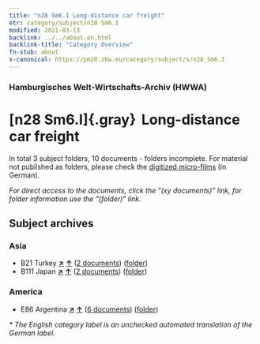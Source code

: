 ```yaml
---
title: "n28 Sm6.I Long-distance car freight"
etr: category/subject/n28 Sm6.I
modified: 2021-03-13
backlink: ../../about.en.html
backlink-title: "Category Overview"
fn-stub: about
x-canonical: https://pm20.zbw.eu/category/subject/s/n28_Sm6.I
---
```


### Hamburgisches Welt-Wirtschafts-Archiv (HWWA)
# [n28 Sm6.I]{.gray}&#8201; Long-distance car freight&#160; 





In total 3 subject folders, 10 documents - folders incomplete.
For material not published as folders, please check the [digitized micro-films](/film/h1_sh.de.html) (in German).

_For direct access to the documents, click the "(xy documents)" link, for folder information use the "(folder)" link._

## Subject archives



### Asia

- B21 Turkey [**&nearr;**](../../../geo/i/141111/about.en.html "Turkey (all folders)") [**&uarr;**](../../../geo/about.en.html#B21 "Country category system") (<a href="https://pm20.zbw.eu/dfgview/sh/141111,197872" title="about: Turkey : Long-distance car freight" target="_blank">2 documents</a>) ([folder](../../../../folder/sh/1411xx/141111/1978xx/197872/about.en.html))
- B111 Japan [**&nearr;**](../../../geo/i/141272/about.en.html "Japan (all folders)") [**&uarr;**](../../../geo/about.en.html#B111 "Country category system") (<a href="https://pm20.zbw.eu/dfgview/sh/141272,197872" title="about: Japan : Long-distance car freight" target="_blank">2 documents</a>) ([folder](../../../../folder/sh/1412xx/141272/1978xx/197872/about.en.html))

### America

- E86 Argentina [**&nearr;**](../../../geo/i/141692/about.en.html "Argentina (all folders)") [**&uarr;**](../../../geo/about.en.html#E86 "Country category system") (<a href="https://pm20.zbw.eu/dfgview/sh/141692,197872" title="about: Argentina : Long-distance car freight" target="_blank">6 documents</a>) ([folder](../../../../folder/sh/1416xx/141692/1978xx/197872/about.en.html))


_* The English category label is an unchecked automated translation of the German label._

